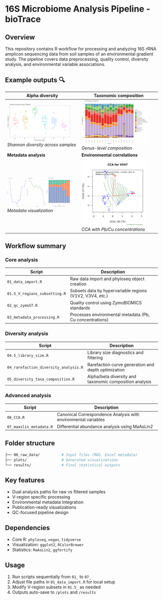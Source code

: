 # 16S Microbiome Analysis Pipeline - bioTrace

## Overview
This repository contains R workflow for processing and analyzing 16S rRNA amplicon sequencing data from soil samples of an environmental gradient study. The pipeline covers data preprocessing, quality control, diversity analysis, and environmental variable associations.

## Example outputs 🔍

<div align="center">

| **Alpha diversity** | **Taxonomic composition** |
|-----------------|----------------|
| <img src="plots/combined_shannon_diversity.png" width="90%"><br><em>Shannon diversity across samples</em> | <img src="plots/top15_genus_composition_V5V7.png" width="90%"><br><em>Genus-level composition</em> |
| **Metadata analysis** | **Environmental correlations** |
| <img src="plots/metadata_plot_3inrow.png" width="90%"><br><em>Metadata visualization</em> | <img src="plots/CCA_plot_PbCu_orig_V5V7.png" width="90%"><br><em>CCA with Pb/Cu concentrations</em> |

</div>

## Workflow summary

### **Core analysis**
| Script | Description |
|--------|-------------|
| `01_data_import.R` | Raw data import and phyloseq object creation |
| `01.5_V_regions_subsetting.R` | Subsets data by hypervariable regions (V1V2, V3V4, etc.) |
| `02_qc_zymoST.R` | Quality control using ZymoBIOMICS standards |
| `03_metadata_processing.R` | Processes environmental metadata (Pb, Cu concentrations) |

### **Diversity analysis**
| Script | Description |
|--------|-------------|
| `04.5_library_size.R` | Library size diagnostics and filtering |
| `04_rarefaction_diversity_analysis.R` | Rarefaction curve generation and depth optimization |
| `05_diversity_taxa_composition.R` | Alpha/beta diversity and taxonomic composition analysis |

### **Advanced analysis**
| Script | Description |
|--------|-------------|
| `06_CCA.R` | Canonical Correspondence Analysis with environmental variables |
| `07_maaslin_metadata.R` | Differential abundance analysis using MaAsLin2 |

## Folder structure 
```bash
├── 00_raw_data/          # Input files (RDS, Excel metadata)
├── plots/                # Generated visualizations
└── results/              # Final statistical outputs
```

## Key features 
- Dual analysis paths for raw vs filtered samples
- V-region specific processing
- Environmental metadata integration
- Publication-ready visualizations
- QC-focused pipeline design

## Dependencies
- Core R: `phyloseq`, `vegan`, `tidyverse`
- Visualization: `ggplot2`, `RColorBrewer`
- Statistics: `MaAsLin2`, `ggfortify`

## Usage
1. Run scripts sequentially from `01_` to `07_`
2. Adjust file paths in `01_data_import.R` for local setup
3. Modify V-region subsets in `01.5_` as needed
4. Outputs auto-save to `/plots` and `/results`
